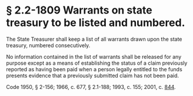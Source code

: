 # § 2.2-1809 Warrants on state treasury to be listed and numbered.

<p>The State Treasurer shall keep a list of all warrants drawn upon the state treasury, numbered consecutively.</p><p>No information contained in the list of warrants shall be released for any purpose except as a means of establishing the status of a claim previously reported as having been paid when a person legally entitled to the funds presents evidence that a previously submitted claim has not been paid.</p><p>Code 1950, § 2-156; 1966, c. 677, § 2.1-188; 1993, c. 155; 2001, c. <a href='http://lis.virginia.gov/cgi-bin/legp604.exe?011+ful+CHAP0844'>844</a>.</p>